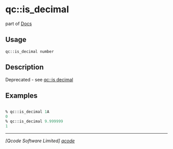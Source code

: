 qc::is_decimal
==============

part of [Docs](../index.md)

Usage
-----
`qc::is_decimal number`

Description
-----------
Deprecated - see [qc::is decimal]

Examples
--------
```tcl

% qc::is_decimal 1A
0
% qc::is_decimal 9.999999
1
```

----------------------------------
*[Qcode Software Limited] [qcode]*

[qcode]: http://www.qcode.co.uk "Qcode Software"
[qc::is decimal]: is-decimal.md